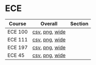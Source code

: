 # ECE

| Course | Overall | Section |
| ------ | ------- | ------- |
| ECE 100 | [csv](https://github.com/UCSD-Historical-Enrollment-Data/2024Summer3/blob/main/overall/ECE%20100.csv), [png](https://raw.githubusercontent.com/UCSD-Historical-Enrollment-Data/2024Summer3/main/plot_overall/ECE%20100.png), [wide](https://raw.githubusercontent.com/UCSD-Historical-Enrollment-Data/2024Summer3/main/plot_overall_wide/ECE%20100.png) |  |
| ECE 111 | [csv](https://github.com/UCSD-Historical-Enrollment-Data/2024Summer3/blob/main/overall/ECE%20111.csv), [png](https://raw.githubusercontent.com/UCSD-Historical-Enrollment-Data/2024Summer3/main/plot_overall/ECE%20111.png), [wide](https://raw.githubusercontent.com/UCSD-Historical-Enrollment-Data/2024Summer3/main/plot_overall_wide/ECE%20111.png) |  |
| ECE 197 | [csv](https://github.com/UCSD-Historical-Enrollment-Data/2024Summer3/blob/main/overall/ECE%20197.csv), [png](https://raw.githubusercontent.com/UCSD-Historical-Enrollment-Data/2024Summer3/main/plot_overall/ECE%20197.png), [wide](https://raw.githubusercontent.com/UCSD-Historical-Enrollment-Data/2024Summer3/main/plot_overall_wide/ECE%20197.png) |  |
| ECE 45 | [csv](https://github.com/UCSD-Historical-Enrollment-Data/2024Summer3/blob/main/overall/ECE%2045.csv), [png](https://raw.githubusercontent.com/UCSD-Historical-Enrollment-Data/2024Summer3/main/plot_overall/ECE%2045.png), [wide](https://raw.githubusercontent.com/UCSD-Historical-Enrollment-Data/2024Summer3/main/plot_overall_wide/ECE%2045.png) |  |
